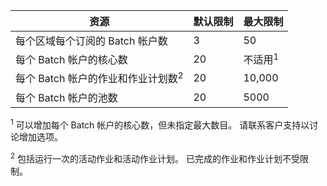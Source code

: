 | **资源** | **默认限制** | **最大限制** |
| --- | --- | --- |
| 每个区域每个订阅的 Batch 帐户数 |3 |50 |
| 每个 Batch 帐户的核心数 |20 |不适用<sup>1</sup> |
| 每个 Batch 帐户的作业和作业计划数<sup>2</sup> |20 |10,000 |
| 每个 Batch 帐户的池数 |20 |5000 |

<sup>1</sup> 可以增加每个 Batch 帐户的核心数，但未指定最大数目。 请联系客户支持以讨论增加选项。

<sup>2</sup> 包括运行一次的活动作业和活动作业计划。 已完成的作业和作业计划不受限制。